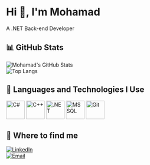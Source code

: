 # Hi 👋, I'm Mohamad  
A .NET Back-end Developer  

## 📊 GitHub Stats  
![Mohamad's GitHub Stats](https://github-readme-stats.vercel.app/api?username=MohamadAbdo65&show_icons=true&theme=dark)  
![Top Langs](https://github-readme-stats.vercel.app/api/top-langs/?username=MohamadAbdo65&layout=compact&theme=dark)

## 🚀 Languages and Technologies I Use  
<p align="left">  
    <img src="https://cdn.jsdelivr.net/gh/devicons/devicon/icons/csharp/csharp-original.svg" alt="C#" width="50" height="50"/>
    <img src="https://cdn.jsdelivr.net/gh/devicons/devicon/icons/cplusplus/cplusplus-original.svg" alt="C++" width="50" height="50"/>
    <img src="https://cdn.jsdelivr.net/gh/devicons/devicon/icons/dot-net/dot-net-original.svg" alt=".NET" width="50" height="50"/>
    <img src="https://cdn.jsdelivr.net/gh/devicons/devicon/icons/microsoftsqlserver/microsoftsqlserver-plain.svg" alt="MSSQL" width="50" height="50"/>
    <img src="https://cdn.jsdelivr.net/gh/devicons/devicon/icons/git/git-original.svg" alt="Git" width="50" height="50"/>

</p>  

## 📌 Where to find me  
[![LinkedIn](https://img.shields.io/badge/LinkedIn-%230A66C2.svg?style=for-the-badge&logo=linkedin&logoColor=white)](https://linkedin.com/in/mohamad-abdulkader)  
[![Email](https://img.shields.io/badge/Email-D14836?style=for-the-badge&logo=gmail&logoColor=white)](mailto:mohamad.abdulkader.dev@gmail.com)  




<!---
MohamadAbdo65/MohamadAbdo65 is a ✨ special ✨ repository because its `README.md` (this file) appears on your GitHub profile.
You can click the Preview link to take a look at your changes.
--->
